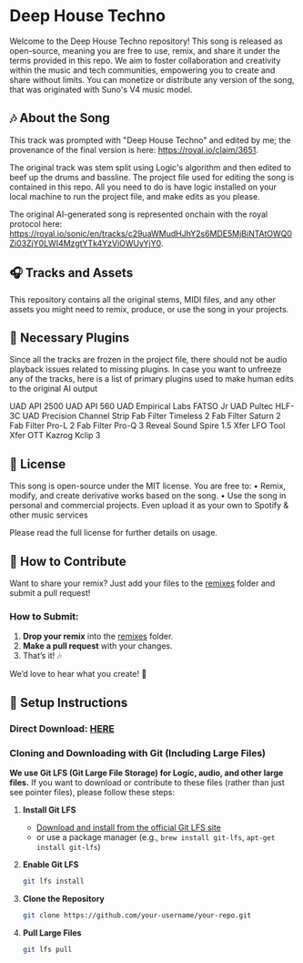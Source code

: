 # Deep House Techno

Welcome to the Deep House Techno repository! This song is released as open-source, meaning you are free to use, remix, and share it under the terms provided in this repo. We aim to foster collaboration and creativity within the music and tech communities, empowering you to create and share without limits. You can monetize or distribute any version of the song, that was originated with Suno's V4 music model.

## 🎶 About the Song

This track was prompted with "Deep House Techno" and edited by me; the provenance of the final version is here: https://royal.io/claim/3651.

The original track was stem split using Logic's algorithm and then edited to beef up the drums and bassline. The project file used for editing the song is contained in this repo. All you need to do is have logic installed on your local machine to run the project file, and make edits as you please.

The original AI-generated song is represented onchain with the royal protocol here: https://royal.io/sonic/en/tracks/c29uaWMudHJhY2s6MDE5MjBiNTAtOWQ0Zi03ZjY0LWI4MzgtYTk4YzViOWUyYjY0.

## 🎧 Tracks and Assets

This repository contains all the original stems, MIDI files, and any other assets you might need to remix, produce, or use the song in your projects.

## 🔌 Necessary Plugins

Since all the tracks are frozen in the project file, there should not be audio playback issues related to missing plugins. In case you want to unfreeze any of the tracks, here is a list of primary plugins used to make human edits to the original AI output

UAD API 2500
UAD API 560
UAD Empirical Labs FATSO Jr
UAD Pultec HLF-3C
UAD Precision Channel Strip
Fab Filter Timeless 2
Fab Filter Saturn 2
Fab Filter Pro-L 2
Fab Filter Pro-Q 3
Reveal Sound Spire 1.5
Xfer LFO Tool
Xfer OTT
Kazrog Kclip 3

## 📜 License

This song is open-source under the MIT license. You are free to: • Remix, modify, and create derivative works based on the song. • Use the song in personal and commercial projects. Even upload it as your own to Spotify & other music services

Please read the full license for further details on usage.

## 🚀 How to Contribute  

Want to share your remix? Just add your files to the [remixes](https://github.com/0x3lau/deep-house-techno/tree/main/remixes) folder and submit a pull request!  

### How to Submit:  
1. **Drop your remix** into the [remixes](https://github.com/0x3lau/deep-house-techno/tree/main/remixes) folder.  
2. **Make a pull request** with your changes.  
3. That’s it! 🎶  

We’d love to hear what you create! 🚀  

## 🔧 Setup Instructions

### Direct Download: [HERE](https://www.dropbox.com/scl/fo/tbrhtj7ofti0a5vi1cgwj/AGEGQOqXHsBRwGnJZ8pFw8w?rlkey=qucscguwofgy81rykavijkyt3&dl=0)

### Cloning and Downloading with Git (Including Large Files) 

**We use Git LFS (Git Large File Storage) for Logic, audio, and other large files.** If you want to download or contribute to these files (rather than just see pointer files), please follow these steps:

1. **Install Git LFS**  
   - [Download and install from the official Git LFS site](https://git-lfs.github.com/)  
   - or use a package manager (e.g., `brew install git-lfs`, `apt-get install git-lfs`)

2. **Enable Git LFS**  
   ```bash
   git lfs install
   ```

3. **Clone the Repository**  
   ```bash
   git clone https://github.com/your-username/your-repo.git
   ```

4. **Pull Large Files**  
   ```bash
   git lfs pull
   ```
